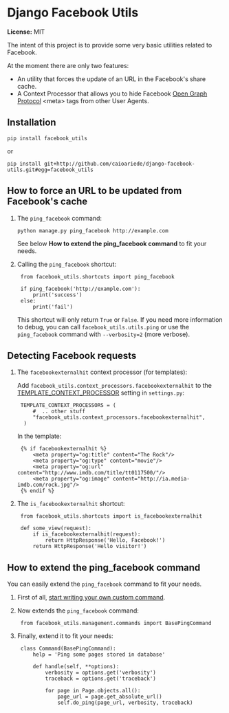 Django Facebook Utils
=====================

**License:** MIT

The intent of this project is to provide some very basic utilities related to Facebook.

At the moment there are only two features:

* An utility that forces the update of an URL in the Facebook's share cache.
* A Context Processor that allows you to hide Facebook [Open Graph Protocol](http://developers.facebook.com/docs/opengraphprotocol/) &lt;meta&gt; tags from other User Agents.


Installation
------------

`pip install facebook_utils`

or

`pip install git+http://github.com/caioariede/django-facebook-utils.git#egg=facebook_utils`


How to force an URL to be updated from Facebook's cache
-------------------------------------------------------

1. The `ping_facebook` command:

	`python manage.py ping_facebook http://example.com`
	
	See below **How to extend the ping_facebook command** to fit your needs.

2. Calling the `ping_facebook` shortcut:

		from facebook_utils.shortcuts import ping_facebook
		
		if ping_facebook('http://example.com'):
			print('success')
		else:
			print('fail')
	
	This shortcut will only return `True` or `False`. If you need more information to debug, you can call `facebook_utils.utils.ping` or use the `ping_facebook` command with `--verbosity=2` (more verbose).

Detecting Facebook requests
---------------------------

1. The `facebookexternalhit` context processor (for templates):

	Add `facebook_utils.context_processors.facebookexternalhit` to the [TEMPLATE_CONTEXT_PROCESSOR](https://docs.djangoproject.com/en/dev/ref/settings/#std:setting-TEMPLATE_CONTEXT_PROCESSORS) setting in `settings.py`:
	
		TEMPLATE_CONTEXT_PROCESSORS = (
			#  .. other stuff
    		"facebook_utils.context_processors.facebookexternalhit",
	   	 )

	In the template:
	
		{% if facebookexternalhit %}
    		<meta property="og:title" content="The Rock"/>
    		<meta property="og:type" content="movie"/>
    		<meta property="og:url" content="http://www.imdb.com/title/tt0117500/"/>
    		<meta property="og:image" content="http://ia.media-imdb.com/rock.jpg"/>
    	{% endif %}

2. The `is_facebookexternalhit` shortcut:

		from facebook_utils.shortcuts import is_facebookexternalhit
		
		def some_view(request):
			if is_facebookexternalhit(request):
				return HttpResponse('Hello, Facebook!')
			return HttpResponse('Hello visitor!')

How to extend the ping_facebook command
---------------------------------------

You can easily extend the `ping_facebook` command to fit your needs.

1. First of all, [start writing your own custom command](https://docs.djangoproject.com/en/dev/howto/custom-management-commands/).
2. Now extends the `ping_facebook` command:

		from facebook_utils.management.commands import BasePingCommand
		
3. Finally, extend it to fit your needs:

        class Command(BasePingCommand):
            help = 'Ping some pages stored in database'

            def handle(self, **options):
                verbosity = options.get('verbosity')
                traceback = options.get('traceback')
                
                for page in Page.objects.all():
                    page_url = page.get_absolute_url()
                    self.do_ping(page_url, verbosity, traceback)